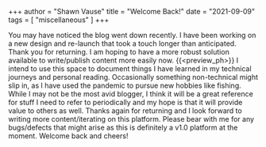 +++
author = "Shawn Vause"
title = "Welcome Back!"
date = "2021-09-09"
tags = [
    "miscellaneous"
]
+++

You may have noticed the blog went down recently. I have been working on a new design and re-launch that took a touch longer than anticipated. Thank you for returning. I am hoping to have a more robust solution available to write/publish content more easily now.
{{<preview_ph>}}
I intend to use this space to document things I have learned in my technical journeys and personal reading. Occasionally something non-technical might slip in, as I have used the pandemic to pursue new hobbies like fishing. While I may not be the most avid blogger, I think it will be a great reference for stuff I need to refer to periodically and my hope is that it will provide value to others as well. Thanks again for returning and I look forward to writing more content/iterating on this platform. Please bear with me for any bugs/defects that might arise as this is definitely a v1.0 platform at the moment. Welcome back and cheers!
